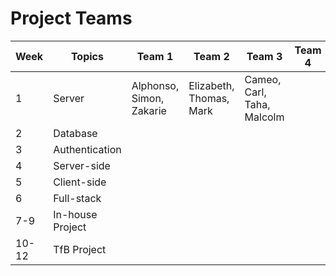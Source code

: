 # Project Teams

| Week   | Topics          | Team 1                    | Team 2                    | Team 3                 | Team 4       | Team 5      | Team 6      |
| ------ | --------------- | ------------------------- | --------------------------| -----------------------| ------------ | ------------| ------------|
| 1      | Server          | Alphonso, Simon, Zakarie  | Elizabeth, Thomas, Mark   | Cameo, Carl, Taha, Malcolm |              |             |             |
| 2      | Database        |                           |                           |                        |              |             |             |
| 3      | Authentication  |                           |                           |                        |              |             |             |
| 4      | Server-side     |                           |                           |                        |              |             |             |   
| 5      | Client-side     |                           |                           |                        |              |             |             |
| 6      | Full-stack      |                           |                           |                        |              |             |             |
| 7-9    | In-house Project|                           |                           |                        |              |             |             |
| 10-12  | TfB Project     |                           |                           |                        |              |             |             |
